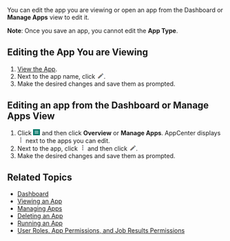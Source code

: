 You can edit the app you are viewing or open an app from the Dashboard or **Manage Apps** view to edit it. 

**Note**: Once you save an app, you cannot edit the **App Type**.

## Editing the App You are Viewing

1. [View the App](viewing-app.md).
2. Next to the app name, click ![edit app button](images/edit-app.png).
4. Make the desired changes and save them as prompted.
 
## Editing an app from the Dashboard or Manage Apps View

1. Click ![menu button](images/menu-button.png) and then click **Overview** or **Manage Apps**. AppCenter displays ![more options button](images/more-options.png) next to the apps you can edit.
2. Next to the app, click ![more options button](images/more-options.png) and then click ![edit app button](images/edit-app.png).
4. Make the desired changes and save them as prompted.

## Related Topics
* [Dashboard](overview.md)
* [Viewing an App](viewing-app.md)
* [Managing Apps](managing-apps.md)
* [Deleting an App](deleting-app.md)
* [Running an App](running-app.md)
* [User Roles, App Permissions, and Job Results Permissions](app-permission-user-role.md)

